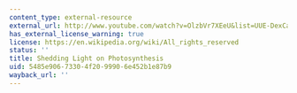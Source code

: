 ```yaml
---
content_type: external-resource
external_url: http://www.youtube.com/watch?v=OlzbVr7XEeU&list=UUE-DexCad-ctXVTE6OhZP8w&index=3&feature=plcp
has_external_license_warning: true
license: https://en.wikipedia.org/wiki/All_rights_reserved
status: ''
title: Shedding Light on Photosynthesis
uid: 5485e906-7330-4f20-9990-6e452b1e87b9
wayback_url: ''
---
```

